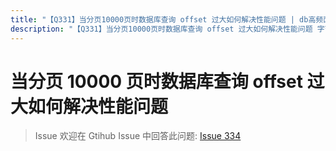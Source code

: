 ```yaml
---
title: "【Q331】当分页10000页时数据库查询 offset 过大如何解决性能问题 | db高频面试题"
description: "【Q331】当分页10000页时数据库查询 offset 过大如何解决性能问题 字节跳动面试题、阿里腾讯面试题、美团小米面试题。"
---
```


# 当分页 10000 页时数据库查询 offset 过大如何解决性能问题

> Issue
> 欢迎在 Gtihub Issue 中回答此问题: [Issue 334](https://github.com/shfshanyue/Daily-Question/issues/334)
